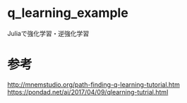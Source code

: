 # q_learning_example
Juliaで強化学習・逆強化学習
# 参考
http://mnemstudio.org/path-finding-q-learning-tutorial.htm <br>
https://pondad.net/ai/2017/04/09/qlearning-tutrial.html
